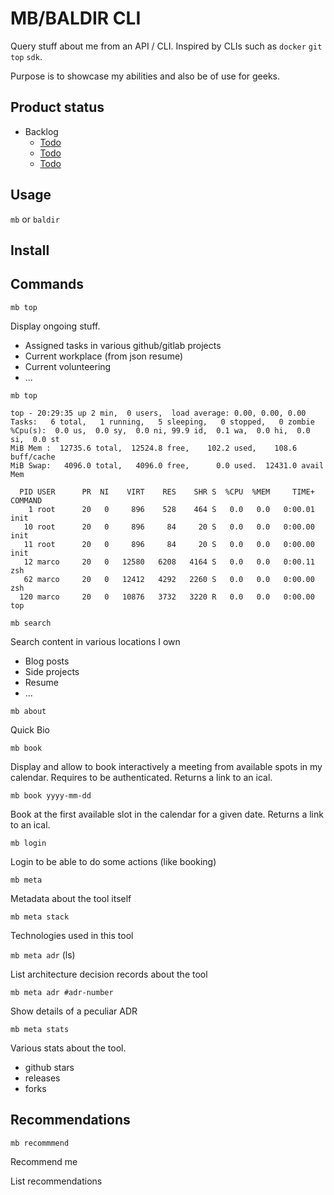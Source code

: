 # MB/BALDIR CLI

Query stuff about me from an API / CLI.
Inspired by CLIs such as `docker` `git` `top` `sdk`.

Purpose is to showcase my abilities and also be of use for geeks.

## Product status

- Backlog
  - [Todo](backlog/1_todo)
  - [Todo](backlog/2_doing)
  - [Todo](backlog/3_done)

## Usage

`mb` or `baldir`

## Install

## Commands

`mb top`

Display ongoing stuff.
- Assigned tasks in various github/gitlab projects
- Current workplace (from json resume)
- Current volunteering
- ...
```
mb top

top - 20:29:35 up 2 min,  0 users,  load average: 0.00, 0.00, 0.00
Tasks:   6 total,   1 running,   5 sleeping,   0 stopped,   0 zombie
%Cpu(s):  0.0 us,  0.0 sy,  0.0 ni, 99.9 id,  0.1 wa,  0.0 hi,  0.0 si,  0.0 st
MiB Mem :  12735.6 total,  12524.8 free,    102.2 used,    108.6 buff/cache
MiB Swap:   4096.0 total,   4096.0 free,      0.0 used.  12431.0 avail Mem

  PID USER      PR  NI    VIRT    RES    SHR S  %CPU  %MEM     TIME+ COMMAND
    1 root      20   0     896    528    464 S   0.0   0.0   0:00.01 init
   10 root      20   0     896     84     20 S   0.0   0.0   0:00.00 init
   11 root      20   0     896     84     20 S   0.0   0.0   0:00.00 init
   12 marco     20   0   12580   6208   4164 S   0.0   0.0   0:00.11 zsh
   62 marco     20   0   12412   4292   2260 S   0.0   0.0   0:00.00 zsh
  120 marco     20   0   10876   3732   3220 R   0.0   0.0   0:00.00 top

```

`mb search`

Search content in various locations I own
- Blog posts
- Side projects
- Resume
- ...


`mb about`

Quick Bio

`mb book`

Display and allow to book interactively a meeting from available spots in my calendar.
Requires to be authenticated.
Returns a link to an ical.

`mb book yyyy-mm-dd`

Book at the first available slot in the calendar for a given date.
Returns a link to an ical.

`mb login`

Login to be able to do some actions (like booking)

`mb meta`

Metadata about the tool itself

`mb meta stack`

Technologies used in this tool

`mb meta adr` (ls)

List architecture decision records about the tool

`mb meta adr #adr-number`

Show details of a peculiar ADR

`mb meta stats`

Various stats about the tool.
- github stars
- releases
- forks


## Recommendations

`mb recommmend`

Recommend me

List recommendations
